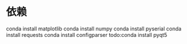 # 依赖

conda install matplotlib
conda install numpy
conda install pyserial
conda install requests
conda install configparser
todo:conda install pyqt5

<!-- conda install pyinstaller -->
